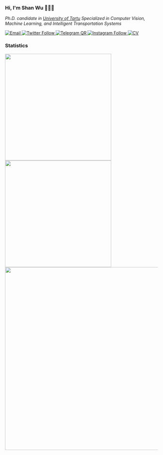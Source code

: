### Hi, I'm Shan Wu 👨🏻‍💻
*Ph.D. candidate in [University of Tartu](https://ut.ee/en)*
*Specialized in Computer Vision, Machine Learning, and Intelligent Transportation Systems*


<a href="mailto:Shan.Wu.1995@gmail.com">
  <img alt="Email" src="https://img.shields.io/twitter/follow/mail?label=Email&style=for-the-badge">
</a>
<a href="https://twitter.com/Im533_">
  <img alt="Twitter Follow" src="https://img.shields.io/twitter/follow/Im533_?label=Twitter%20%40Im533_&style=for-the-badge">
</a>
<a href="https://t.me/sean533">
  <img alt="Telegram QR" src="https://img.shields.io/twitter/follow/sean533?label=TG%20%40sean533&style=for-the-badge">
</a>
<a href="https://instagram.com/53333_">
  <img alt="Instagram Follow" src="https://img.shields.io/twitter/follow/53333_?label=IG%20%4053333_&style=for-the-badge">
</a>
<a href="https://big533.cc/wordpress/index.php/about-me/">
  <img alt="CV" src="https://img.shields.io/twitter/follow/CV?label=HomePage&style=for-the-badge">
</a>



### Statistics
<a href="https://github.com/songquanpeng/stats-cards">
  <img align="center" src="https://stats.justsong.cn/api/github?username=simonwu53&theme=dark2" width="350" />
</a>
<a href="https://github.com/anuraghazra/github-readme-stats">
  <img align="center" src="https://github-readme-stats.vercel.app/api/top-langs/?username=simonwu53&layout=compact&langs_count=10&exclude_repo=DCGAN-tensorflow,ImagePicker,Django,webcrawl&theme=dark" width="350" />
</a>
<a href="https://github.com/anuraghazra/convoychat">
  <img align="center" src="https://github-readme-activity-graph.cyclic.app/graph?username=simonwu53&theme=github-compact" width="600" />
</a>


<!--
**simonwu53/simonwu53** is a ✨ _special_ ✨ repository because its `README.md` (this file) appears on your GitHub profile.

Here are some ideas to get you started:

- 🔭 I’m currently working on ...
- 🌱 I’m currently learning ...
- 👯 I’m looking to collaborate on ...
- 🤔 I’m looking for help with ...
- 💬 Ask me about ...
- 📫 How to reach me: ...
- 😄 Pronouns: ...
- ⚡ Fun fact: ...


[![Top Langs](https://github-readme-stats.vercel.app/api/top-langs/?username=simonwu53&layout=compact&langs_count=10&exclude_repo=DCGAN-tensorflow,ImagePicker,Django,webcrawl)](https://github.com/anuraghazra/github-readme-stats)
[![Ashutosh's github activity graph](https://github-readme-activity-graph.cyclic.app/graph?username=simonwu53&theme=react)](https://github.com/ashutosh00710/github-readme-activity-graph)

-->
